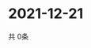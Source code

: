 # 2021-12-21
  共 0条

  <!-- BEGIN -->
  <!-- 最后更新时间Tue Dec 21 2021 07:04:14 GMT+0000 (Coordinated Universal Time) -->
  
  <!-- END -->
  
  